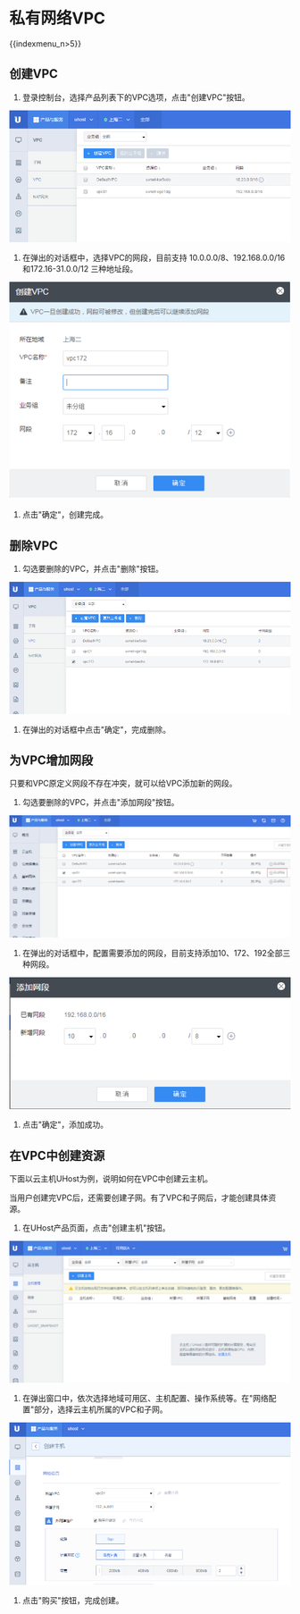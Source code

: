# 私有网络VPC

{{indexmenu_n>5}}

## 创建VPC

1.  登录控制台，选择产品列表下的VPC选项，点击"创建VPC"按钮。

![image](/images/create_vpc01.png)

1.  在弹出的对话框中，选择VPC的网段，目前支持 10.0.0.0/8、192.168.0.0/16和172.16-31.0.0/12
    三种地址段。

![image](/images/create_vpc02.png)

1.  点击"确定"，创建完成。 

## 删除VPC

1.  勾选要删除的VPC，并点击"删除"按钮。

![image](/images/delete_vpc01.png)

1.  在弹出的对话框中点击"确定"，完成删除。 

## 为VPC增加网段

只要和VPC原定义网段不存在冲突，就可以给VPC添加新的网段。

1.  勾选要删除的VPC，并点击"添加网段"按钮。

![image](/images/add_vpc_addr01.png)

1.  在弹出的对话框中，配置需要添加的网段，目前支持添加10、172、192全部三种网段。

![image](/images/add_vpc_addr02.png)

1.  点击"确定"，添加成功。 

## 在VPC中创建资源

下面以云主机UHost为例，说明如何在VPC中创建云主机。

当用户创建完VPC后，还需要创建子网。有了VPC和子网后，才能创建具体资源。

1.  在UHost产品页面，点击"创建主机"按钮。

![image](/images/create_uhost01.png)

1.  在弹出窗口中，依次选择地域可用区、主机配置、操作系统等。在"网络配置"部分，选择云主机所属的VPC和子网。

![image](/images/create_uhost02.png)

1.  点击"购买"按钮，完成创建。
